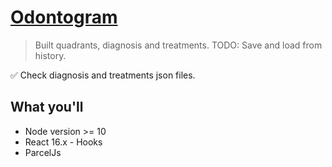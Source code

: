 # [Odontogram](http://docs.google.com/presentation/d/1IrGA4PtUEZPVDTBg5_WCMmUapElbFBgLwfSBAp8ft1g)

> Built quadrants, diagnosis and treatments.
> TODO: Save and load from history.

✅ Check diagnosis and treatments json files.

## What you'll

* Node version >= 10
* React 16.x - Hooks
* ParcelJs
